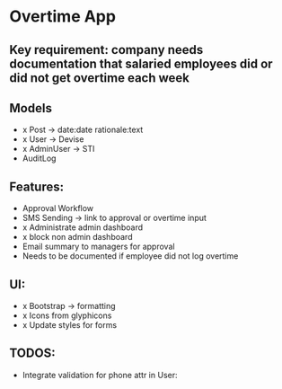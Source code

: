 # Overtime App

## Key requirement: company needs documentation that salaried employees did or did not get overtime each week

## Models
- x Post -> date:date rationale:text
- x User -> Devise
- x AdminUser -> STI
- AuditLog

## Features:
- Approval Workflow
- SMS Sending -> link to approval or overtime input
- x Administrate admin dashboard
- x block non admin dashboard
- Email summary to managers for approval
- Needs to be documented if employee did not log overtime

## UI:
- x Bootstrap -> formatting
- x Icons from glyphicons
- x Update styles for forms

## TODOS:
- Integrate validation for phone attr in User:
